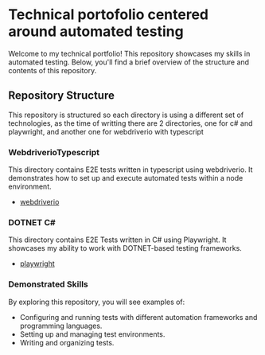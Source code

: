 # Technical portofolio centered around automated testing

Welcome to my technical portfolio! This repository showcases my skills in automated testing. 
Below, you'll find a brief overview of the structure and contents of this repository.

## Repository Structure
This repository is structured so each directory is using a different set of technologies, as the time of writting there are 2 directories, one for c# and playwright, and another one for webdriverio with typescript

### WebdriverioTypescript

This directory contains E2E tests written in typescript using webdriverio. It demonstrates how to set up and execute automated tests within a node environment.

- [webdriverio](./WebdriverioTypescript/)

### DOTNET C#

This directory contains E2E Tests written in C# using Playwright. It showcases my ability to work with DOTNET-based testing frameworks.

- [playwright](./CSharpPlaywrightPom/)

### Demonstrated Skills
By exploring this repository, you will see examples of:

* Configuring and running tests with different automation frameworks and programming languages.
* Setting up and managing test environments.
* Writing and organizing tests.
